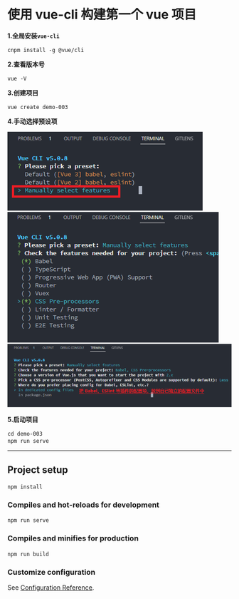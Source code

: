 # 使用 vue-cli 构建第一个 vue 项目

**1.全局安装`vue-cli`**

```
cnpm install -g @vue/cli
```

**2.查看版本号**

```
vue -V
```

**3.创建项目**

```
vue create demo-003
```

**4.手动选择预设项**  

![b.PNG](./src/assets/b.PNG)  
![c.PNG](./src/assets/c.PNG)  
![d.PNG](./src/assets/d.PNG)

**5.启动项目**

```
cd demo-003
npm run serve
```

---

## Project setup

```
npm install
```

### Compiles and hot-reloads for development

```
npm run serve
```

### Compiles and minifies for production

```
npm run build
```

### Customize configuration

See [Configuration Reference](https://cli.vuejs.org/config/).
